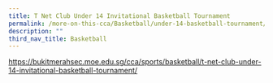 ```yaml
---
title: T Net Club Under 14 Invitational Basketball Tournament
permalink: /more-on-this-cca/Basketball/under-14-basketball-tournament/
description: ""
third_nav_title: Basketball
---
```

https://bukitmerahsec.moe.edu.sg/cca/sports/basketball/t-net-club-under-14-invitational-basketball-tournament/